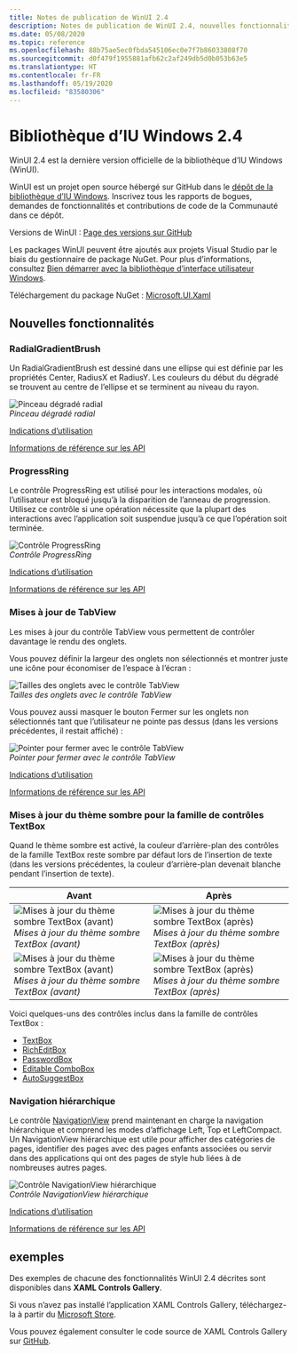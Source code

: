 ```yaml
---
title: Notes de publication de WinUI 2.4
description: Notes de publication de WinUI 2.4, nouvelles fonctionnalités et corrections de bogues incluses.
ms.date: 05/08/2020
ms.topic: reference
ms.openlocfilehash: 88b75ae5ec0fbda545106ec0e7f7b86033808f70
ms.sourcegitcommit: d0f479f1955881afb62c2af249db5d0b053b63e5
ms.translationtype: HT
ms.contentlocale: fr-FR
ms.lasthandoff: 05/19/2020
ms.locfileid: "83580306"
---
```

# <a name="windows-ui-library-24"></a>Bibliothèque d’IU Windows 2.4

WinUI 2.4 est la dernière version officielle de la bibliothèque d’IU Windows (WinUI).

WinUI est un projet open source hébergé sur GitHub dans le [dépôt de la bibliothèque d’IU Windows](https://aka.ms/winui). Inscrivez tous les rapports de bogues, demandes de fonctionnalités et contributions de code de la Communauté dans ce dépôt.

Versions de WinUI : [Page des versions sur GitHub](https://github.com/microsoft/microsoft-ui-xaml/releases)

Les packages WinUI peuvent être ajoutés aux projets Visual Studio par le biais du gestionnaire de package NuGet. Pour plus d’informations, consultez [Bien démarrer avec la bibliothèque d’interface utilisateur Windows](../getting-started.md).

Téléchargement du package NuGet : [Microsoft.UI.Xaml](https://www.nuget.org/packages/Microsoft.UI.Xaml)

## <a name="new-features"></a>Nouvelles fonctionnalités

### <a name="radialgradientbrush"></a>RadialGradientBrush

Un RadialGradientBrush est dessiné dans une ellipse qui est définie par les propriétés Center, RadiusX et RadiusY. Les couleurs du début du dégradé se trouvent au centre de l’ellipse et se terminent au niveau du rayon.

![Pinceau dégradé radial](../images/radialgradientbrush.gif)<br>
*Pinceau dégradé radial*

[Indications d’utilisation](/windows/uwp/design/style/brushes#radial-gradient-brushes)

[Informations de référence sur les API](/uwp/api/microsoft.ui.xaml.media.radialgradientbrush)

### <a name="progressring"></a>ProgressRing

Le contrôle ProgressRing est utilisé pour les interactions modales, où l’utilisateur est bloqué jusqu’à la disparition de l’anneau de progression. Utilisez ce contrôle si une opération nécessite que la plupart des interactions avec l’application soit suspendue jusqu’à ce que l’opération soit terminée.

![Contrôle ProgressRing](../images/progressring.gif)<br>
*Contrôle ProgressRing*

[Indications d’utilisation](/windows/uwp/design/controls-and-patterns/progress-controls)

[Informations de référence sur les API](/uwp/api/microsoft.ui.xaml.controls.progressring)

### <a name="tabview-updates"></a>Mises à jour de TabView

Les mises à jour du contrôle TabView vous permettent de contrôler davantage le rendu des onglets.

Vous pouvez définir la largeur des onglets non sélectionnés et montrer juste une icône pour économiser de l’espace à l’écran :

![Tailles des onglets avec le contrôle TabView](..\images\tabview-sizing.gif)<br>
*Tailles des onglets avec le contrôle TabView*

Vous pouvez aussi masquer le bouton Fermer sur les onglets non sélectionnés tant que l’utilisateur ne pointe pas dessus (dans les versions précédentes, il restait affiché) :

![Pointer pour fermer avec le contrôle TabView](..\images\tabview-closebuttononhover.gif)<br>
*Pointer pour fermer avec le contrôle TabView*

[Indications d’utilisation](/windows/uwp/design/controls-and-patterns/tab-view)

[Informations de référence sur les API](/uwp/api/microsoft.ui.xaml.controls.tabview)

### <a name="dark-theme-updates-to-textbox-family-of-controls"></a>Mises à jour du thème sombre pour la famille de contrôles TextBox

Quand le thème sombre est activé, la couleur d’arrière-plan des contrôles de la famille TextBox reste sombre par défaut lors de l’insertion de texte (dans les versions précédentes, la couleur d’arrière-plan devenait blanche pendant l’insertion de texte).

| Avant | Après |
| - | - |
| ![Mises à jour du thème sombre TextBox (avant)](..\images\textbox-darkthemeupdates-before1.gif)<br>*Mises à jour du thème sombre TextBox (avant)* | ![Mises à jour du thème sombre TextBox (après)](..\images\textbox-darkthemeupdates-after1.gif)<br>*Mises à jour du thème sombre TextBox (après)* |
| ![Mises à jour du thème sombre TextBox (avant)](..\images\textbox-darkthemeupdates-before2.gif)<br>*Mises à jour du thème sombre TextBox (avant)* | ![Mises à jour du thème sombre TextBox (après)](..\images\textbox-darkthemeupdates-after2.gif)<br>*Mises à jour du thème sombre TextBox (après)* |

Voici quelques-uns des contrôles inclus dans la famille de contrôles TextBox :

- [TextBox](/uwp/api/windows.ui.xaml.controls.textbox)
- [RichEditBox](/uwp/api/windows.ui.xaml.controls.richtextblock)
- [PasswordBox](/uwp/api/windows.ui.xaml.controls.passwordbox)
- [Editable ComboBox](/uwp/api/windows.ui.xaml.controls.combobox)
- [AutoSuggestBox](/uwp/api/windows.ui.xaml.controls.autosuggestbox)

### <a name="hierarchical-navigation"></a>Navigation hiérarchique

Le contrôle [NavigationView](/uwp/api/microsoft.ui.xaml.controls.navigationview?view=winui-2.4) prend maintenant en charge la navigation hiérarchique et comprend les modes d’affichage Left, Top et LeftCompact. Un NavigationView hiérarchique est utile pour afficher des catégories de pages, identifier des pages avec des pages enfants associées ou servir dans des applications qui ont des pages de style hub liées à de nombreuses autres pages.

![Contrôle NavigationView hiérarchique](..\images\HierarchicalNavView.gif)<br>*Contrôle NavigationView hiérarchique*

[Indications d’utilisation](/windows/uwp/design/controls-and-patterns/navigationview#hierarchical-navigation)

[Informations de référence sur les API](/uwp/api/microsoft.ui.xaml.controls.navigationview)

## <a name="samples"></a>exemples

Des exemples de chacune des fonctionnalités WinUI 2.4 décrites sont disponibles dans **XAML Controls Gallery**.

Si vous n’avez pas installé l’application XAML Controls Gallery, téléchargez-la à partir du [Microsoft Store](https://www.microsoft.com/p/xaml-controls-gallery/9msvh128x2zt).

Vous pouvez également consulter le code source de XAML Controls Gallery sur [GitHub](https://github.com/Microsoft/Xaml-Controls-Gallery).
